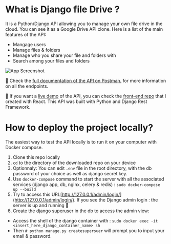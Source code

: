 # What is Django file Drive ?
It is a Python/Django API allowing you to manage your own file drive in the cloud. You can see it as a Google Drive API clone.
Here is a list of the main features of the API:
- Mangage users
- Manage files & folders
- Manage who you share your file and folders with
- Search among your files and folders

![App Screenshot](https://i.ibb.co/yySBLmm/apidoc.png)  

🔗 Check the [full documentation of the API on Postman.](https://documenter.getpostman.com/view/11214441/UVyvvE6f) for more information on all the endpoints.

🚀 If you want a [live demo](https://file-drive-front.netlify.app/signup) of the API, you can check the [front-end repo](https://github.com/Virgin75/file-drive-front) that I created with React.
This API was built with Python and Django Rest Framework.

# How to deploy the project locally?
The easiest way to test the API locally is to run it on your computer with Docker compose.

1. Clone this repo locally
2. `cd` to the directory of the downloaded repo on your device
3. Optionnaly: You can edit `.env` file in the root directory, with the db password of your choice as well as django secret key.
4. Use `docker-compose` command to start the server with all the associated services (django app, db, nginx, celery & redis) : `sudo docker-compose up --build`
5. Try to access this URL[http://127.0.0.1/admin/login/](http://127.0.0.1/admin/login/). If you see the Django admin login : the server is up and running 🎉
6. Create the django superuser in the db to access the admin view:
  - Access the shell of the django container with : `sudo docker exec -it <insert_here_django_container_name> sh`
  - Then `# python manage.py createsupersuer` will prompt you to input your email & password.
